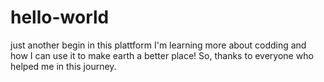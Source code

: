 # hello-world
just another begin in this plattform 
I'm learning more about codding and how I can use it to make earth a better place!
So, thanks to everyone who helped me in this journey.
